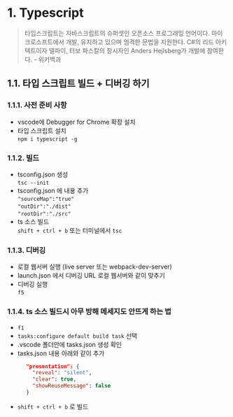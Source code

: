 # 1. Typescript

> 타입스크립트는 자바스크립트의 슈퍼셋인 오픈소스 프로그래밍 언어이다. 마이크로소프트에서 개발, 유지하고 있으며 엄격한 문법을 지원한다. C#의 리드 아키텍트이자 델파이, 터보 파스칼의 창시자인 Anders Hejlsberg가 개발에 참여한다. - 위키백과

## 1.1. 타입 스크립트 빌드 + 디버깅 하기

### 1.1.1. 사전 준비 사항

- vscode에 Debugger for Chrome 확장 설치
- 타입 스크립트 설치  
  `npm i typescript -g`

### 1.1.2. 빌드

- tsconfig.json 생성  
  `tsc --init`
- tsconfig.json 에 내용 추가  
  `"sourceMap":"true"`  
  `"outDir":"./dist"`  
  `"rootDir":"./src"`
- ts 소스 빌드  
  `shift + ctrl + b` 또는 터미널에서 `tsc`

### 1.1.3. 디버깅

- 로컬 웹서버 실행 (live server 또는 webpack-dev-server)
- launch.json 에서 디버깅 URL 로컬 웹서버와 같이 맞추기
- 디버깅 실행  
  `f5`

### 1.1.4. ts 소스 빌드시 아무 방해 메세지도 안뜨게 하는 법

- `f1`
- `tasks:configure default build task` 선택
- .vscode 폴더안에 tasks.json 생성 확인
- tasks.json 내용 아래와 같이 추가

```json
      "presentation": {
        "reveal": "silent",
        "clear": true,
        "showReuseMessage": false
      }
```

- `shift + ctrl + b` 로 빌드
